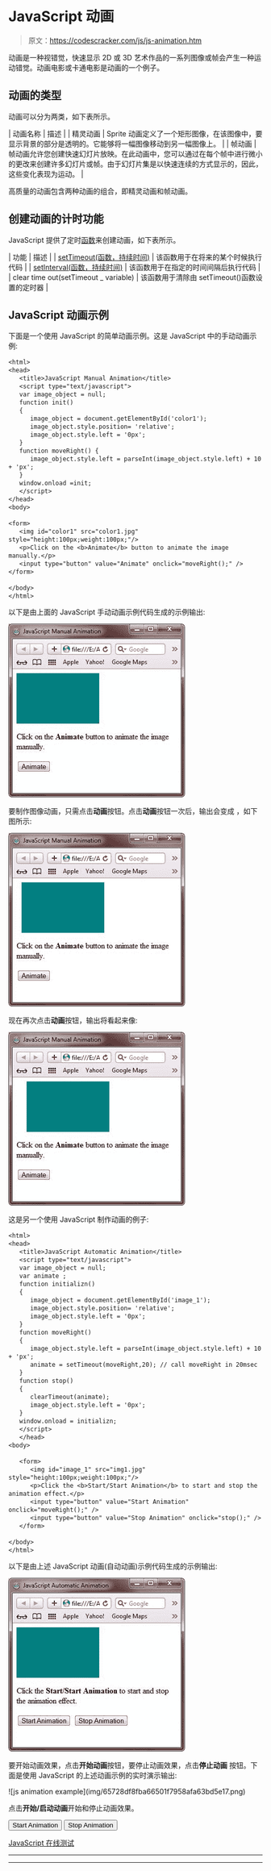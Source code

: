 # JavaScript 动画

> 原文：<https://codescracker.com/js/js-animation.htm>

动画是一种视错觉，快速显示 2D 或 3D 艺术作品的一系列图像或帧会产生一种运动错觉。动画电影或卡通电影是动画的一个例子。

## 动画的类型

动画可以分为两类，如下表所示。

| 动画名称 | 描述 |
| 精灵动画 | Sprite 动画定义了一个矩形图像，在该图像中，要显示背景的部分是透明的。它能够将一幅图像移动到另一幅图像上。 |
| 帧动画 | 帧动画允许您创建快速幻灯片放映。在此动画中，您可以通过在每个帧中进行微小的更改来创建许多幻灯片或帧。由于幻灯片集是以快速连续的方式显示的，因此，这些变化表现为运动。 |

高质量的动画包含两种动画的组合，即精灵动画和帧动画。

## 创建动画的计时功能

JavaScript 提供了定时[函数](/js/js-functions.htm)来创建动画，如下表所示。

| 功能 | 描述 |
| [setTimeout(函数，持续时间)](/js/js-settimeout-method.htm) | 该函数用于在将来的某个时候执行代码 |
| [setInterval(函数，持续时间)](/js/js-setinterval-method.htm) | 该函数用于在指定的时间间隔后执行代码 |
| clear time out(setTimeout _ variable) | 该函数用于清除由 setTimeout()函数设置的定时器 |

## JavaScript 动画示例

下面是一个使用 JavaScript 的简单动画示例。这是 JavaScript 中的手动动画示例:

```
<html>
<head>
   <title>JavaScript Manual Animation</title>
   <script type="text/javascript">
   var image_object = null;
   function init()
   {
      image_object = document.getElementById('color1');
      image_object.style.position= 'relative'; 
      image_object.style.left = '0px'; 
   }
   function moveRight() {
      image_object.style.left = parseInt(image_object.style.left) + 10 + 'px';
   }
   window.onload =init;
   </script>
</head>
<body>

<form>
   <img id="color1" src="color1.jpg" style="height:100px;weight:100px;"/>
   <p>Click on the <b>Animate</b> button to animate the image manually.</p>
   <input type="button" value="Animate" onclick="moveRight();" />
</form>

</body>
</html>
```

以下是由上面的 JavaScript 手动动画示例代码生成的示例输出:

![javascript animation manual](img/05f98cfaf04c1dddcc359a92a03e5961.png)

要制作图像动画，只需点击**动画**按钮。点击**动画**按钮一次后，输出会变成 ，如下图所示:

![javascript animation](img/fddf62144becd5f507067638e03cd46a.png)

现在再次点击**动画**按钮，输出将看起来像:

![animation using javascript](img/de23e7d2bdbe78066cfeb971b84eb352.png)

这是另一个使用 JavaScript 制作动画的例子:

```
<html>
<head>
   <title>JavaScript Automatic Animation</title>
   <script type="text/javascript">
   var image_object = null;
   var animate ;
   function initializn()
   {
      image_object = document.getElementById('image_1');
      image_object.style.position= 'relative'; 
      image_object.style.left = '0px'; 
   }
   function moveRight()
   {
      image_object.style.left = parseInt(image_object.style.left) + 10 + 'px';
      animate = setTimeout(moveRight,20); // call moveRight in 20msec
   }
   function stop()
   {
      clearTimeout(animate);
      image_object.style.left = '0px'; 
   }
   window.onload = initializn;
   </script>
   </head>
<body>

   <form>
      <img id="image_1" src="img1.jpg" style="height:100px;weight:100px;"/>
      <p>Click the <b>Start/Start Animation</b> to start and stop the animation effect.</p>
      <input type="button" value="Start Animation" onclick="moveRight();" />
      <input type="button" value="Stop Animation" onclick="stop();" />
   </form>

</body>
</html>
```

以下是由上述 JavaScript 动画(自动动画)示例代码生成的示例输出:

![animation javascript example](img/a4a2bd52dbe44cf968268ec4c25dcee0.png)

要开始动画效果，点击**开始动画**按钮，要停止动画效果，点击**停止动画** 按钮。下面是使用 JavaScript 的上述动画示例的实时演示输出:

<form>![js animation example](img/65728df8fba66501f7958afa63bd5e17.png)

点击**开始/启动动画**开始和停止动画效果。

<input type="button" value="Start Animation" onclick="moveRight();"> <input type="button" value="Stop Animation" onclick="stop();"></form>

[JavaScript 在线测试](/exam/showtest.php?subid=6)

* * *

* * *